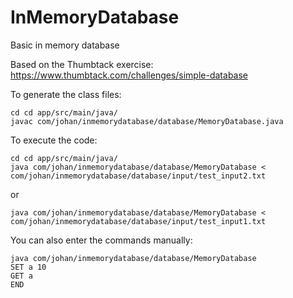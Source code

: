 # InMemoryDatabase
Basic in memory database

Based on the Thumbtack exercise:
https://www.thumbtack.com/challenges/simple-database

To generate the class files:

    cd cd app/src/main/java/
    javac com/johan/inmemorydatabase/database/MemoryDatabase.java 

To execute the code:

    cd cd app/src/main/java/
    java com/johan/inmemorydatabase/database/MemoryDatabase < com/johan/inmemorydatabase/database/input/test_input2.txt
or 

    java com/johan/inmemorydatabase/database/MemoryDatabase < com/johan/inmemorydatabase/database/input/test_input1.txt

You can also enter the commands manually:

    java com/johan/inmemorydatabase/database/MemoryDatabase
    SET a 10
    GET a
    END
